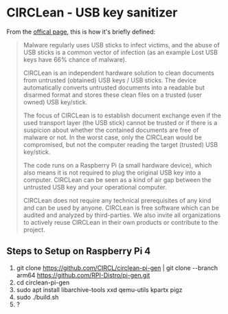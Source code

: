 # CIRCLean - USB key sanitizer
From the [offical page](https://circl.lu/projects/CIRCLean/), this is how it's briefly defined:
> Malware regularly uses USB sticks to infect victims, and the abuse of USB sticks is a common vector of infection (as an example Lost USB keys have 66% chance of malware).
>
> CIRCLean is an independent hardware solution to clean documents from untrusted (obtained) USB keys / USB sticks. The device automatically converts untrusted documents into a readable but disarmed format and stores these clean files on a trusted (user owned) USB key/stick.
>
> The focus of CIRCLean is to establish document exchange even if the used transport layer (the USB stick) cannot be trusted or if there is a suspicion about whether the contained documents are free of malware or not. In the worst case, only the CIRCLean would be compromised, but not the computer reading the target (trusted) USB key/stick.
>
> The code runs on a Raspberry Pi (a small hardware device), which also means it is not required to plug the original USB key into a computer. CIRCLean can be seen as a kind of air gap between the untrusted USB key and your operational computer.
>
> CIRCLean does not require any technical prerequisites of any kind and can be used by anyone. CIRCLean is free software which can be audited and analyzed by third-parties. We also invite all organizations to actively reuse CIRCLean in their own products or contribute to the project.
## Steps to Setup on Raspberry Pi 4
1. git clone https://github.com/CIRCL/circlean-pi-gen | git clone --branch arm64 https://github.com/RPI-Distro/pi-gen.git
2. cd circlean-pi-gen
3. sudo apt install libarchive-tools xxd qemu-utils kpartx pigz
4. sudo ./build.sh
5. ?
